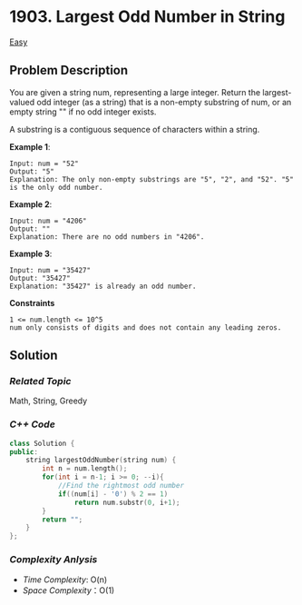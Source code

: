 # 1903. Largest Odd Number in String
[Easy](https://leetcode.com/problems/largest-odd-number-in-string/description/)

## Problem Description

You are given a string num, representing a large integer. Return the largest-valued odd integer (as a string) that is a non-empty substring of num, or an empty string "" if no odd integer exists.

A substring is a contiguous sequence of characters within a string.

**Example 1**:
```
Input: num = "52"
Output: "5"
Explanation: The only non-empty substrings are "5", "2", and "52". "5" is the only odd number.
```
**Example 2**:
```
Input: num = "4206"
Output: ""
Explanation: There are no odd numbers in "4206".
```
**Example 3**:
```
Input: num = "35427"
Output: "35427"
Explanation: "35427" is already an odd number.
```

**Constraints**
```
1 <= num.length <= 10^5
num only consists of digits and does not contain any leading zeros.
```

## Solution

### _Related Topic_
   Math, String, Greedy

### _C++ Code_
```cpp
class Solution {
public:
    string largestOddNumber(string num) {
        int n = num.length();
        for(int i = n-1; i >= 0; --i){
            //Find the rightmost odd number
            if((num[i] - '0') % 2 == 1)
                return num.substr(0, i+1);
        }
        return "";
    }
};
```

### _Complexity Anlysis_
- _Time Complexity_: O(n)
- _Space Complexity_：O(1)
